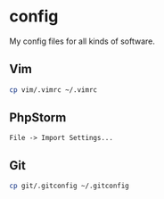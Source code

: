 # config
My config files for all kinds of software.

## Vim

```bash
cp vim/.vimrc ~/.vimrc
```

## PhpStorm

```
File -> Import Settings...
```

## Git

```bash
cp git/.gitconfig ~/.gitconfig
```
